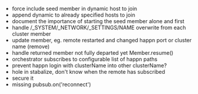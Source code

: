 * force include seed member in dynamic host to join
* append dynamic to already specified hosts to join
* document the importance of starting the seed member alone and first
* handle /_SYSTEM/_NETWORK/_SETTINGS/NAME overwrite from each cluster member
* update member, eg. remote restarted and changed happn port or cluster name (remove)
* handle returned member not fully departed yet Member.resume()
* orchestrator subscribes to configurable list of happn paths
* prevent happn login with clusterName into other clusterName?
* hole in stabalize, don't know when the remote has subscribed
* secure it
* missing pubsub.on('reconnect')
